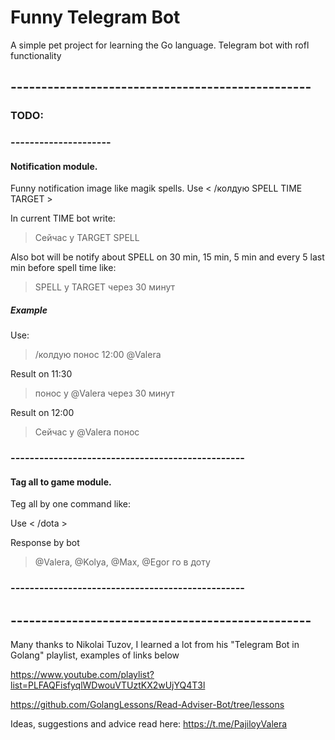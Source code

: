 # Funny Telegram Bot
A simple pet project for learning the Go language. 
Telegram bot with rofl functionality
## -------------------------------------------------
### TODO:
### ---------------------
#### Notification module.
Funny notification image like magik spells.
Use < /колдую SPELL TIME TARGET >

In current TIME bot write:
> Сейчас у TARGET SPELL

Also bot will be notify about SPELL on 30 min, 15 min, 5 min and every 5 last min before spell time like:
> SPELL у TARGET через 30 минут

##### Example
Use:
> /колдую понос 12:00 @Valera

Result on 11:30

> понос у @Valera через 30 минут

Result on 12:00

> Сейчас у @Valera понос

### -------------------------------------------------
#### Tag all to game module.
Teg all by one command like:

Use < /dota >

Response by bot
> @Valera, @Kolya, @Max, @Egor го в доту
### -------------------------------------------------


## -------------------------------------------------
Many thanks to Nikolai Tuzov, I learned a lot from his "Telegram Bot in Golang" playlist, examples of links below

https://www.youtube.com/playlist?list=PLFAQFisfyqlWDwouVTUztKX2wUjYQ4T3l

https://github.com/GolangLessons/Read-Adviser-Bot/tree/lessons

Ideas, suggestions and advice read here: https://t.me/PajiloyValera

